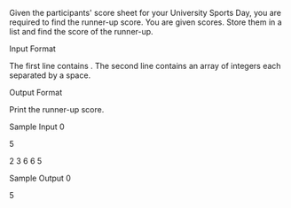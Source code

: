 Given the participants' score sheet for your University Sports Day, you are required to find the runner-up score. You are given  scores. Store them in a list and find the score of the runner-up.

Input Format

The first line contains . The second line contains an array   of  integers each separated by a space.

Output Format

Print the runner-up score.

Sample Input 0

5

2 3 6 6 5

Sample Output 0

5

